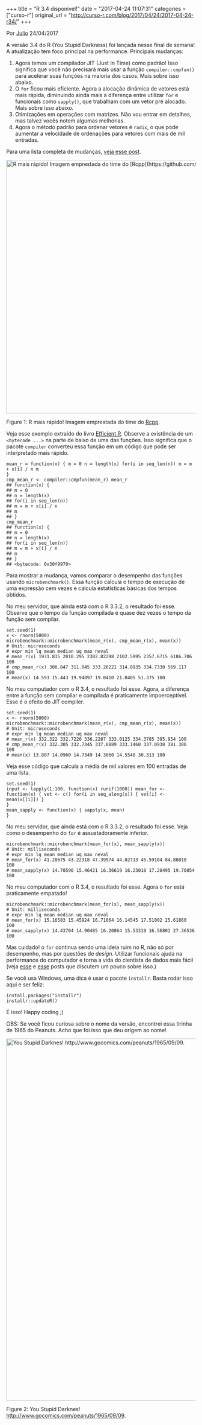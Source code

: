 +++
title = "R 3.4 disponível!"
date = "2017-04-24 11:07:31"
categories = ["curso-r"]
original_url = "http://curso-r.com/blog/2017/04/24/2017-04-24-r34/"
+++

<p class="text-muted text-uppercase mb-small text-right">
Por <a href="http://curso-r.com/author/julio">Julio</a> 24/04/2017
</p>
<p>
A versão 3.4 do R (You Stupid Darkness) foi lançada nesse final de
semana! A atualização tem foco principal na performance. Principais
mudanças:
</p>
<ol>
<li>
Agora temos um compilador JIT (Just In Time) como padrão! Isso significa
que você não precisará mais usar a função
<code>compiler::cmpfun()</code> para acelerar suas funções na maioria
dos casos. Mais sobre isso abaixo.
</li>
<li>
O <code>for</code> ficou mais eficiente. Agora a alocação dinâmica de
vetores está mais rápida, diminuindo ainda mais a diferença entre
utilizar <code>for</code> e funcionais como <code>sapply()</code>, que
trabalham com um vetor pré alocado. Mais sobre isso abaixo.
</li>
<li>
Otimizações em operações com matrizes. Não vou entrar em detalhes, mas
talvez vocês notem algumas melhorias.
</li>
<li>
Agora o método padrão para ordenar vetores é <code>radix</code>, o que
pode aumentar a velocidade de ordenações para vetores com mais de mil
entradas.
</li>
</ol>
<p>
Para uma lista completa de mudanças,
<a href="https://www.r-bloggers.com/r-3-4-0-is-released-with-new-speed-upgrades-and-bug-fixes/">veja
esse post</a>.
</p>
<span id="fig:unnamed-chunk-2"></span>
<img src="http://curso-r.com/blog/2017-04-24-r34_files/figure-html/unnamed-chunk-2-1.png" alt="R mais r&#xE1;pido! Imagem emprestada do time do [Rcpp](https://github.com/RcppCore)." width="672">
<p class="caption">
Figure 1: R mais rápido! Imagem emprestada do time do
<a href="https://github.com/RcppCore">Rcpp</a>.
</p>

<p>
Veja esse exemplo extraído do livro
<a href="https://csgillespie.github.io/efficientR/programming.html">Efficient
R</a>. Observe a existência de um <code>&lt;bytecode ...&gt;</code> na
parte de baixo de uma das funções. Isso significa que o pacote
<code>compiler</code> converteu essa função em um código que pode ser
interpretado mais rápido.
</p>
<pre class="r"><code>mean_r = function(x) { m = 0 n = length(x) for(i in seq_len(n)) m = m + x[i] / n m
}
cmp_mean_r &lt;- compiler::cmpfun(mean_r) mean_r
## function(x) {
## m = 0
## n = length(x)
## for(i in seq_len(n))
## m = m + x[i] / n
## m
## }
cmp_mean_r
## function(x) {
## m = 0
## n = length(x)
## for(i in seq_len(n))
## m = m + x[i] / n
## m
## }
## &lt;bytecode: 0x30f9970&gt;</code></pre>
<p>
Para mostrar a mudança, vamos comparar o desempenho das funções usando
<code>microbenchmark()</code>. Essa função calcula o tempo de execução
de uma expressão cem vezes e calcula estatísticas básicas dos tempos
obtidos.
</p>
<p>
No meu servidor, que ainda está com o R 3.3.2, o resultado foi esse.
Observe que o tempo da função compilada é quase dez vezes o tempo da
função sem compilar.
</p>
<pre class="r"><code>set.seed(1)
x &lt;- rnorm(5000)
microbenchmark::microbenchmark(mean_r(x), cmp_mean_r(x), mean(x))
# Unit: microseconds
# expr min lq mean median uq max neval
# mean_r(x) 1931.835 2010.295 2302.82298 2102.5995 2357.6715 6186.706 100
# cmp_mean_r(x) 308.847 311.045 333.26221 314.8935 334.7330 569.117 100
# mean(x) 14.593 15.443 19.94897 19.0410 21.0405 51.375 100</code></pre>
<p>
No meu computador com o R 3.4, o resultado foi esse. Agora, a diferença
entre a função sem compilar e compilada é praticamente impoerceptível.
Esse é o efeito do JIT compiler.
</p>
<pre class="r"><code>set.seed(1)
x &lt;- rnorm(5000)
microbenchmark::microbenchmark(mean_r(x), cmp_mean_r(x), mean(x))
# Unit: microseconds
# expr min lq mean median uq max neval
# mean_r(x) 332.322 332.7220 336.2287 333.0125 334.3785 395.954 100
# cmp_mean_r(x) 332.305 332.7345 337.0889 333.1460 337.0930 381.306 100
# mean(x) 13.807 14.0960 14.7349 14.3060 14.5540 30.313 100</code></pre>

<p>
Veja esse código que calcula a média de mil valores em 100 entradas de
uma lista.
</p>
<pre class="r"><code>set.seed(1)
input &lt;- lapply(1:100, function(x) runif(1000)) mean_for &lt;- function(x) { vet &lt;- c() for(i in seq_along(x)) { vet[i] &lt;- mean(x[[i]]) }
}
mean_sapply &lt;- function(x) { sapply(x, mean)
}</code></pre>
<p>
No meu servidor, que ainda está com o R 3.3.2, o resultado foi esse.
Veja como o desempenho do <code>for</code> é assustadoramente inferior.
</p>
<pre class="r"><code>microbenchmark::microbenchmark(mean_for(x), mean_sapply(x))
# Unit: milliseconds
# expr min lq mean median uq max neval
# mean_for(x) 41.28675 43.22318 47.39574 44.02713 45.59184 84.80818 100
# mean_sapply(x) 14.78590 15.46421 16.36619 16.23018 17.28495 19.70854 100</code></pre>
<p>
No meu computador com o R 3.4, o resultado foi esse. Agora o
<code>for</code> está praticamente empatado!
</p>
<pre class="r"><code>microbenchmark::microbenchmark(mean_for(x), mean_sapply(x))
# Unit: milliseconds
# expr min lq mean median uq max neval
# mean_for(x) 15.16583 15.45924 16.71064 16.14545 17.51002 25.61860 100
# mean_sapply(x) 14.43704 14.90485 16.20864 15.53319 16.56801 27.36536 100 </code></pre>
<p>
Mas cuidado! o <code>for</code> continua sendo uma ideia ruim no R, não
só por desempenho, mas por questões de <em>design</em>. Utilizar
funcionais ajuda na performance do computador e torna a vida do
cientista de dados mais fácil (veja
<a href="http://curso-r.com/blog/2017/04/10/2017-04-08-progress/">esse</a>
e
<a href="http://curso-r.com/blog/2017/03/19/2017-03-14-parallel/">esse</a>
posts que discutem um pouco sobre isso.)
</p>
<p>
Se você usa Windows, uma dica é usar o pacote <code>installr</code>.
Basta rodar isso aqui e ser feliz:
</p>
<pre class="r"><code>install.packages(&quot;installr&quot;)
installr::updateR()</code></pre>
<p>
É isso! Happy coding ;)
</p>
<p>
OBS: Se você ficou curiosa sobre o nome da versão, encontrei essa
tirinha de 1965 do Peanuts. Acho que foi isso que deu origem ao nome!
</p>
<span id="fig:unnamed-chunk-10"></span>
<img src="http://curso-r.com/blog/2017-04-24-r34_files/figure-html/unnamed-chunk-10-1.png" alt="You Stupid Darknes! http://www.gocomics.com/peanuts/1965/09/09." width="960">
<p class="caption">
Figure 2: You Stupid Darknes!
<a href="http://www.gocomics.com/peanuts/1965/09/09" class="uri">http://www.gocomics.com/peanuts/1965/09/09</a>.
</p>

